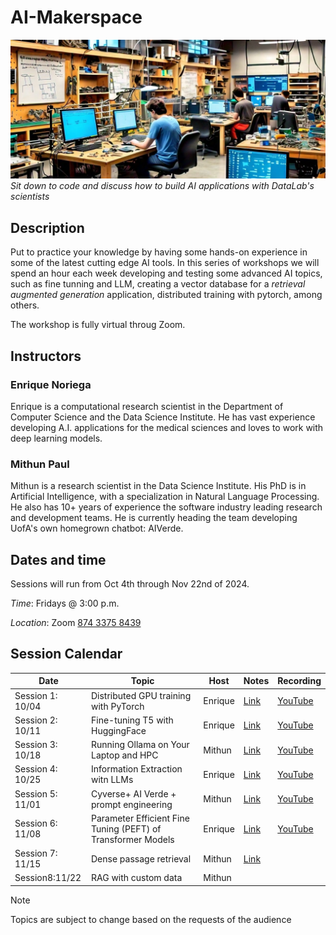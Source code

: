 # AI-Makerspace
![Makerspace AI Representation](https://raw.githubusercontent.com/ua-datalab/AI-Makerspace/refs/heads/main/images/banner.jpeg)
_Sit down to code and discuss how to build AI applications with DataLab's scientists_

## Description
Put to practice your knowledge by having some hands-on experience in some of the latest cutting edge AI tools. In this series of workshops we will spend an hour each week developing and testing some advanced AI topics, such as fine tunning and LLM, creating a vector database for a _retrieval augmented generation_ application, distributed training with pytorch, among others.

The workshop is fully virtual throug Zoom.

## Instructors
### Enrique Noriega
Enrique is a computational research scientist in the Department of Computer Science and the Data Science Institute. He has vast experience developing A.I. applications for the medical sciences and loves to work with deep learning models.

### Mithun Paul
Mithun is a research scientist in the Data Science Institute. His PhD is in Artificial Intelligence, with a specialization in Natural Language Processing. He also has 10+ years of experience the software industry leading research and development teams. He is currently heading the team developing UofA's own homegrown chatbot: AIVerde.


## Dates and time
Sessions will run from Oct 4th through Nov 22nd of 2024. 

_Time_: Fridays @ 3:00 p.m.

_Location_: Zoom [874 3375 8439](https://arizona.zoom.us/s/87433758439)

## Session Calendar
| Date | Topic | Host | Notes | Recording |
| ------| -----| -------| -------| -------|
| Session 1: 10/04 | Distributed GPU training with PyTorch | Enrique | [Link](https://github.com/ua-datalab/AI-Makerspace/blob/main/session_1/Notes.md) | [YouTube](https://www.youtube.com/watch?v=1b-HuEPkaOM)
|Session 2: 10/11 | Fine-tuning T5 with HuggingFace | Enrique | [Link](https://github.com/ua-datalab/AI-Makerspace/blob/main/session_2/Makerspace%20Session%202.ipynb) | [YouTube](https://www.youtube.com/watch?v=reOJC3hAI6c)
| Session 3: 10/18 | Running Ollama on Your Laptop and HPC | Mithun | [Link](https://github.com/ua-datalab/AI-Makerspace/blob/main/session_3/session3.ipynb) | [YouTube](https://www.youtube.com/watch?v=t4ZEyc6txsg)
| Session 4: 10/25 | Information Extraction witn LLMs | Enrique | [Link](https://github.com/ua-datalab/AI-Makerspace/blob/main/session_4/IE-LLM.ipynb) | [YouTube](https://www.youtube.com/watch?v=ttcQ2V9qwUE)
| Session 5: 11/01 | Cyverse+ AI Verde + prompt engineering| Mithun |[Link](https://github.com/ua-datalab/AI-Makerspace/blob/main/session_5/demo.ipynb) | [YouTube](https://www.youtube.com/watch?v=68InHpNFHxg)
| Session 6: 11/08 | Parameter Efficient Fine Tuning (PEFT) of Transformer Models | Enrique | [Link](https://github.com/ua-datalab/AI-Makerspace/blob/main/Session6.md) | [YouTube](https://www.youtube.com/watch?v=SHDS5RHovUE)
| Session 7: 11/15 | Dense passage retrieval  | Mithun | [Link](https://github.com/ua-datalab/AI-Makerspace/blob/main/session_7/rag_chroma_langsmith.ipynb)|
| Session8:11/22 | RAG with custom data | Mithun |


> [!NOTE]
> Topics are subject to change based on the requests of the audience
